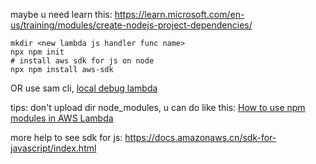 maybe u need learn this: https://learn.microsoft.com/en-us/training/modules/create-nodejs-project-dependencies/


```shell
mkdir <new lambda js handler func name>
npx npm init
# install aws sdk for js on node
npx npm install aws-sdk 
```


OR use sam cli, [local debug lambda](https://docs.aws.amazon.com/zh_cn/serverless-application-model/latest/developerguide/serverless-sam-cli-using-invoke.html)


tips: don't upload dir node_modules, u can do like this: [How to use npm modules in AWS Lambda
](https://bobbyhadz.com/blog/aws-lambda-use-npm-modules)



more help to see sdk for js: https://docs.amazonaws.cn/sdk-for-javascript/index.html
